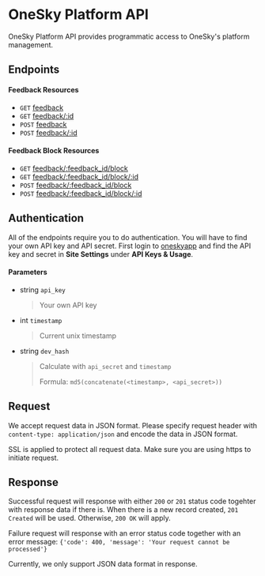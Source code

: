 # OneSky Platform API

OneSky Platform API provides programmatic access to OneSky's platform management.

## Endpoints

#### Feedback Resources
- `GET`  [feedback](/resources/feedback/GET_feedback.md)
- `GET`  [feedback/:id](/resources/feedback/GET_feedback_id.md)
- `POST` [feedback](/resources/feedback/POST_feedback.md)
- `POST` [feedback/:id](/resources/feedback/POST_feedback_id.md)

#### Feedback Block Resources
- `GET`  [feedback/:feedback_id/block](/resources/feedback/block/GET_feedback_block.md)
- `GET`  [feedback/:feedback_id/block/:id](/resources/feedback/block/GET_feedback_block_id.md)
- `POST` [feedback/:feedback_id/block](/resources/feedback/block/POST_feedback_block.md)
- `POST` [feedback/:feedback_id/block/:id](/resources/feedback/block/POST_feedback_block_id.md)

## Authentication

All of the endpoints require you to do authentication. You will have to find your own API key and API secret. First login to [oneskyapp](http://www.oneksyapp.com) and find the API key and secret in **Site Settings** under **API Keys & Usage**.

#### Parameters
- string `api_key`
  > Your own API key

- int `timestamp`
  > Current unix timestamp

- string `dev_hash`
  > Calculate with `api_secret` and `timestamp`
  >
  > Formula: `md5(concatenate(<timestamp>, <api_secret>))`

## Request
We accept request data in JSON format. Please specify request header with `content-type: application/json` and encode the data in JSON format.

SSL is applied to protect all request data. Make sure you are using https to initiate request.

## Response
Successful request will response with either `200` or `201` status code togehter with response data if there is. When there is a new record created, `201 Created` will be used. Otherwise, `200 OK` will apply.

Failure request will response with an error status code together with an error message:
`{'code': 400, 'message': 'Your request cannot be processed'}`

Currently, we only support JSON data format in response.
